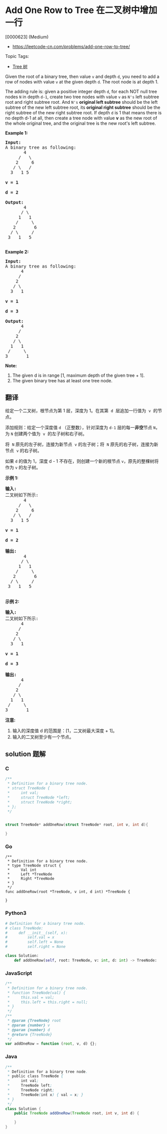 # Add One Row to Tree 在二叉树中增加一行

[0000623] (Medium)

- https://leetcode-cn.com/problems/add-one-row-to-tree/

Topic Tags:

- [Tree 树](https://leetcode-cn.com/tag/tree/)

Given the root of a binary tree, then value `v` and depth `d`, you need to add a row of nodes with value `v` at the given depth `d`. The root node is at depth 1.

The adding rule is: given a positive integer depth `d`, for each NOT null tree nodes `N` in depth `d-1`, create two tree nodes with value `v` as `N's` left subtree root and right subtree root. And `N's` **original left subtree** should be the left subtree of the new left subtree root, its **original right subtree** should be the right subtree of the new right subtree root. If depth `d` is 1 that means there is no depth d-1 at all, then create a tree node with value **v** as the new root of the whole original tree, and the original tree is the new root's left subtree.

**Example 1:**

<pre><b>Input:</b> 
A binary tree as following:
       4
     /   \
    2     6
   / \   / 
  3   1 5   

<b>v = 1</b>

<b>d = 2</b>

<b>Output:</b> 
       4
      / \
     1   1
    /     \
   2       6
  / \     / 
 3   1   5   

</pre>

**Example 2:**

<pre><b>Input:</b> 
A binary tree as following:
      4
     /   
    2    
   / \   
  3   1    

<b>v = 1</b>

<b>d = 3</b>

<b>Output:</b> 
      4
     /   
    2
   / \    
  1   1
 /     \  
3       1
</pre>

**Note:**

1.  The given d is in range \[1, maximum depth of the given tree + 1\].
2.  The given binary tree has at least one tree node.

## 翻译

给定一个二叉树，根节点为第 1 层，深度为 1。在其第  `d`  层追加一行值为  `v`  的节点。

添加规则：给定一个深度值 `d` （正整数），针对深度为 `d-1` 层的每一**非空**节点 `N`，为 `N` 创建两个值为  `v`  的左子树和右子树。

将  `N` 原先的左子树，连接为新节点  `v` 的左子树；将  `N` 原先的右子树，连接为新节点  `v` 的右子树。

如果 `d` 的值为 1，深度 d - 1 不存在，则创建一个新的根节点 `v`，原先的整棵树将作为 `v` 的左子树。

**示例 1:**

<pre><strong>输入:</strong> 
二叉树如下所示:
       4
     /   \
    2     6
   / \   / 
  3   1 5   

<strong>v = 1</strong>

<strong>d = 2</strong>

<strong>输出:</strong> 
       4
      / \
     1   1
    /     \
   2       6
  / \     / 
 3   1   5   

</pre>

**示例 2:**

<pre><strong>输入:</strong> 
二叉树如下所示:
      4
     /   
    2    
   / \   
  3   1    

<strong>v = 1</strong>

<strong>d = 3</strong>

<strong>输出:</strong> 
      4
     /   
    2
   / \    
  1   1
 /     \  
3       1
</pre>

**注意:**

1.  输入的深度值 d 的范围是：\[1，二叉树最大深度 + 1\]。
2.  输入的二叉树至少有一个节点。

## solution 题解

### C

```c
/**
 * Definition for a binary tree node.
 * struct TreeNode {
 *     int val;
 *     struct TreeNode *left;
 *     struct TreeNode *right;
 * };
 */


struct TreeNode* addOneRow(struct TreeNode* root, int v, int d){

}


```

### Go

```golang
/**
 * Definition for a binary tree node.
 * type TreeNode struct {
 *     Val int
 *     Left *TreeNode
 *     Right *TreeNode
 * }
 */
func addOneRow(root *TreeNode, v int, d int) *TreeNode {

}
```

### Python3

```python
# Definition for a binary tree node.
# class TreeNode:
#     def __init__(self, x):
#         self.val = x
#         self.left = None
#         self.right = None

class Solution:
    def addOneRow(self, root: TreeNode, v: int, d: int) -> TreeNode:

```

### JavaScript

```javascript
/**
 * Definition for a binary tree node.
 * function TreeNode(val) {
 *     this.val = val;
 *     this.left = this.right = null;
 * }
 */
/**
 * @param {TreeNode} root
 * @param {number} v
 * @param {number} d
 * @return {TreeNode}
 */
var addOneRow = function (root, v, d) {};
```

### Java

```java
/**
 * Definition for a binary tree node.
 * public class TreeNode {
 *     int val;
 *     TreeNode left;
 *     TreeNode right;
 *     TreeNode(int x) { val = x; }
 * }
 */
class Solution {
    public TreeNode addOneRow(TreeNode root, int v, int d) {

    }
}
```
